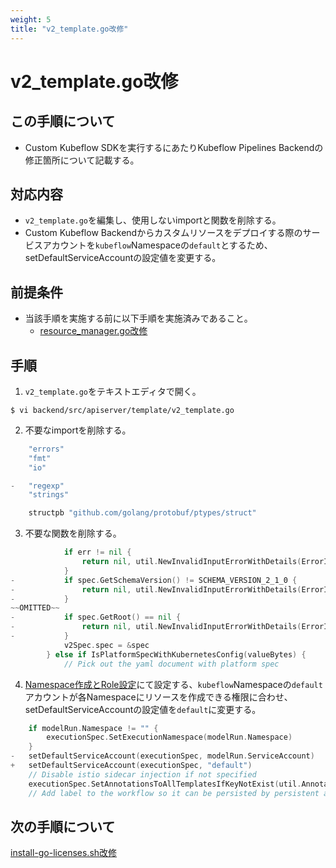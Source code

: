 ```yaml
---
weight: 5
title: "v2_template.go改修"
---
```

# v2_template.go改修
## この手順について
* Custom Kubeflow SDKを実行するにあたりKubeflow Pipelines Backendの修正箇所について記載する。

## 対応内容
* `v2_template.go`を編集し、使用しないimportと関数を削除する。
* Custom Kubeflow Backendからカスタムリソースをデプロイする際のサービスアカウントを`kubeflow`Namespaceの`default`とするため、setDefaultServiceAccountの設定値を変更する。

## 前提条件
* 当該手順を実施する前に以下手順を実施済みであること。
    * [resource_manager.go改修](../modify-resource_manager.go)

## 手順
1. `v2_template.go`をテキストエディタで開く。
```
$ vi backend/src/apiserver/template/v2_template.go
```

2. 不要なimportを削除する。
```go
	"errors"
	"fmt"
	"io"

-	"regexp"
	"strings"

	structpb "github.com/golang/protobuf/ptypes/struct"
```

3. 不要な関数を削除する。
```go
			if err != nil {
				return nil, util.NewInvalidInputErrorWithDetails(ErrorInvalidPipelineSpec, fmt.Sprintf("invalid v2 pipeline spec: %s", err.Error()))
			}
-			if spec.GetSchemaVersion() != SCHEMA_VERSION_2_1_0 {
-				return nil, util.NewInvalidInputErrorWithDetails(ErrorInvalidPipelineSpec, fmt.Sprintf("KFP only supports schema version 2.1.0, but the pipeline spec has version %s", spec.
-			}
~~OMITTED~~
-			if spec.GetRoot() == nil {
-				return nil, util.NewInvalidInputErrorWithDetails(ErrorInvalidPipelineSpec, "invalid v2 pipeline spec: root component is empty")
-			}
			v2Spec.spec = &spec
		} else if IsPlatformSpecWithKubernetesConfig(valueBytes) {
			// Pick out the yaml document with platform spec
```

4. [Namespace作成とRole設定](../../../deployment-procedure/configuration-on-dci-controller-node/create-namespace-and-set-role)にて設定する、`kubeflow`Namespaceの`default`アカウントが各Namespaceにリソースを作成できる権限に合わせ、setDefaultServiceAccountの設定値を`default`に変更する。
```go
	if modelRun.Namespace != "" {
		executionSpec.SetExecutionNamespace(modelRun.Namespace)
	}
-	setDefaultServiceAccount(executionSpec, modelRun.ServiceAccount)
+	setDefaultServiceAccount(executionSpec, "default")
	// Disable istio sidecar injection if not specified
	executionSpec.SetAnnotationsToAllTemplatesIfKeyNotExist(util.AnnotationKeyIstioSidecarInject, util.AnnotationValueIstioSidecarInjectDisabled)
	// Add label to the workflow so it can be persisted by persistent agent later.
```

## 次の手順について
[install-go-licenses.sh改修](../modify-install-go-licenses.sh)